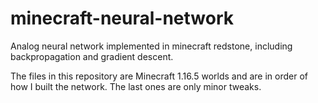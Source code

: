# minecraft-neural-network
Analog neural network implemented in minecraft redstone, including backpropagation and gradient descent.

The files in this repository are Minecraft 1.16.5 worlds and are in order of how I built the network. The last ones are only minor tweaks.
